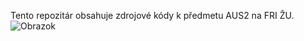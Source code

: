 Tento repozitár obsahuje zdrojové kódy k předmetu AUS2 na FRI ŽU.
![Obrazok](https://substackcdn.com/image/fetch/f_auto,q_auto:good,fl_progressive:steep/https%3A%2F%2Fsubstack-post-media.s3.amazonaws.com%2Fpublic%2Fimages%2Fa8a5a4fc-5cc9-44db-b8ca-08dd83c34737_1160x1384.png)